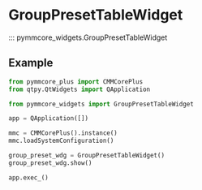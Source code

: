 # GroupPresetTableWidget

::: pymmcore_widgets.GroupPresetTableWidget

## Example

```python
from pymmcore_plus import CMMCorePlus
from qtpy.QtWidgets import QApplication

from pymmcore_widgets import GroupPresetTableWidget

app = QApplication([])

mmc = CMMCorePlus().instance()
mmc.loadSystemConfiguration()

group_preset_wdg = GroupPresetTableWidget()
group_preset_wdg.show()

app.exec_()
```
